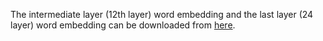 The intermediate layer (12th layer) word embedding and the last layer (24 layer) word embedding can be downloaded from [here](https://drive.google.com/file/d/1d4jEQxisXAH_4YfT5iQb6lhC34i8YkDG/view?usp=sharing).